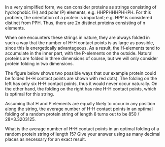 In a very simplified form, we can consider proteins as strings consisting of hydrophobic (H) and polar (P) elements, e.g. HHPPHHHPHHPH. 
For this problem, the orientation of a protein is important; e.g. HPP is considered distinct from PPH. Thus, there are 2n distinct proteins consisting of n elements.

When one encounters these strings in nature, they are always folded in such a way that the number of H-H contact points is as large as possible, since this is energetically advantageous. As a result, the H-elements tend to accumulate in the inner part, with the P-elements on the outside. Natural proteins are folded in three dimensions of course, but we will only consider protein folding in two dimensions.

The figure below shows two possible ways that our example protein could be folded (H-H contact points are shown with red dots). The folding on the left has only six H-H contact points, thus it would never occur naturally.
On the other hand, the folding on the right has nine H-H contact points, which is optimal for this string.

Assuming that H and P elements are equally likely to occur in any position along the string, the average number of H-H contact points in an optimal folding of a random protein string of length 8 turns out to be 850 / 28=3.3203125.

What is the average number of H-H contact points in an optimal folding of a random protein string of length 15?
Give your answer using as many decimal places as necessary for an exact result.
